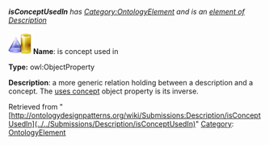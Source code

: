 ___isConceptUsedIn__ has [Category:OntologyElement](../../Category/OntologyElement "Category:OntologyElement") and is an [element of](../../Property/ElementOf "Property:ElementOf") [Description](../../Submissions/Description "Submissions:Description")_


  




[![ObjectProperty](../../images/thumb/c/c3/ObjectProperty.gif/45px-ObjectProperty.gif)](../../Image/ObjectProperty.gif "ObjectProperty")
__Name__: is concept used in 


__Type:__ owl:ObjectProperty 


__Description__: a more generic relation holding between a description and a concept.
The  [uses concept](../../Submissions/Description/usesConcept "Submissions:Description/usesConcept") object property is its inverse. 





Retrieved from "[http://ontologydesignpatterns.org/wiki/Submissions:Description/isConceptUsedIn](../../Submissions/Description/isConceptUsedIn)"
 [Category](http://ontologydesignpatterns.org/wiki/Special:Categories "Special:Categories"): [OntologyElement](../../Category/OntologyElement "Category:OntologyElement")